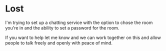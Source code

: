 # Lost
I'm trying to set up a chatting service with the option to chose the room you're in and the ability to set a password for the room.

If you want to help let me know and we can work together on this and allow people to talk freely and openly with peace of mind.
